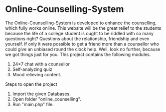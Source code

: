 # Online-Counselling-System
The Online-Counselling-System is developed to enhance the counselling, which fully works online. This website will be the great relief to the students because the life of a college student is ought to be riddled with so many questions right? Questions about the relationship, friendship and even yourself. If only it were possible to get a friend more than a counsellor who could give an unbiased round the clock help. Well, look no further, because we got things just for you.
This project contains the following modules.
1.  24*7 chat with a counsellor
2.  Self-analyzing quiz
3.  Mood relieving content.

Steps to open the project
1. Import the given Databases.
2. Open folder "online_counselling".
3. Run "main.php" file.
